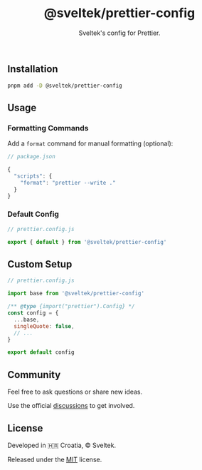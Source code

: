 <h1 align="center">@sveltek/prettier-config</h1>

<p align="center">Sveltek's config for Prettier.</p>

<br>

## Installation

```sh
pnpm add -D @sveltek/prettier-config
```

## Usage

### Formatting Commands

Add a `format` command for manual formatting (optional):

```js
// package.json

{
  "scripts": {
    "format": "prettier --write ."
  }
}
```

### Default Config

```js
// prettier.config.js

export { default } from '@sveltek/prettier-config'
```

## Custom Setup

```js
// prettier.config.js

import base from '@sveltek/prettier-config'

/** @type {import("prettier").Config} */
const config = {
  ...base,
  singleQuote: false,
  // ...
}

export default config
```

## Community

Feel free to ask questions or share new ideas.

Use the official [discussions](https://github.com/sveltek/prettier-config/discussions) to get involved.

## License

Developed in 🇭🇷 Croatia, © Sveltek.

Released under the [MIT](LICENSE.txt) license.
